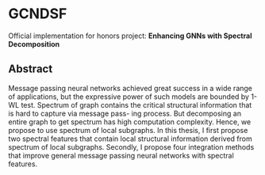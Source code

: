 # GCNDSF

Official implementation for honors project: **Enhancing GNNs with Spectral Decomposition**


## Abstract
Message passing neural networks achieved great success in a wide range of applications, but the expressive power of such models are bounded by 1-WL test. Spectrum of graph contains the critical structural information that is hard to capture via message pass- ing process. But decomposing an entire graph to get spectrum has high computation complexity. Hence, we propose to use spectrum of local subgraphs. In this thesis, I first propose two spectral features that contain local structural information derived from spectrum of local subgraphs. Secondly, I propose four integration methods that improve general message passing neural networks with spectral features.